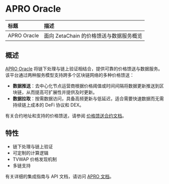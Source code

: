 # APRO Oracle

| 标题 | 描述 |
| :- | :- |
| APRO Oracle | 面向 ZetaChain 的价格馈送与数据服务概览 |

## 概述

[APRO Oracle](https://apro.com/) 将链下处理与链上验证相结合，提供可靠的价格馈送与数据服务。该平台通过两种服务模型支持跨多个区块链网络的多种价格馈送：

- **数据推送**：去中心化节点运营商根据价格阈值或时间间隔将数据更新推送到区块链，从而提高可扩展性并提供及时更新。
- **数据拉取**：按需数据访问，具备高频更新与低延迟，适合需要快速数据而无需持续链上成本的 DeFi 协议和 DEX。

有关合约地址和支持的价格馈送，请参阅 [价格馈送合约文档](https://docs.apro.com/en/data-push/price-feed-contract)。

## 特性

- 链下处理与链上验证
- 可定制的计算逻辑
- TVWAP 价格发现机制
- 多链支持

有关详细的集成指南与 API 文档，请访问 [APRO 文档](https://docs.apro.com/en)。
